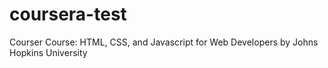 # coursera-test
Courser Course: HTML, CSS, and Javascript for Web Developers by Johns Hopkins University
